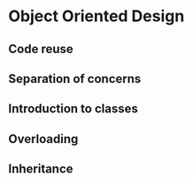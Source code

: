 # Object Oriented Design

## Code reuse

## Separation of concerns

## Introduction to classes

## Overloading

## Inheritance
